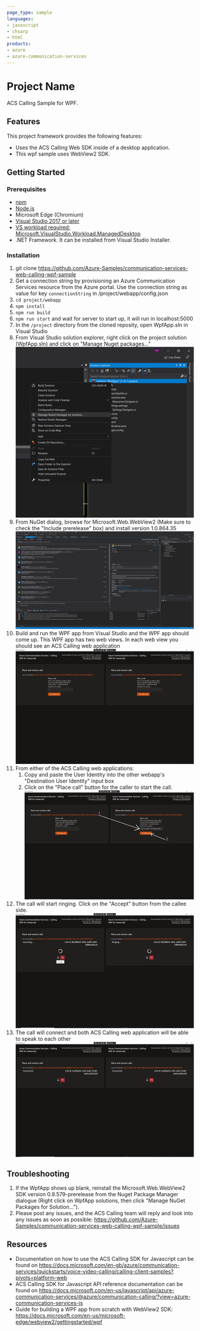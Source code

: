 ```yaml
---
page_type: sample
languages:
- javascript
- chsarp
- html
products:
- azure
- azure-communication-services
---
```



# Project Name

ACS Calling Sample for WPF.

## Features

This project framework provides the following features:

* Uses the ACS Calling Web SDK inside of a desktop application.
* This wpf sample uses WebView2 SDK.

## Getting Started

### Prerequisites

- [npm](https://www.npmjs.com/get-npm)
- [Node.js](https://nodejs.org/en/download/)
- Microsoft Edge (Chromium)
- [Visual Studio 2017 or later](https://visualstudio.microsoft.com/)
- [VS workload required: Microsoft.VisualStudio.Workload.ManagedDesktop](https://docs.microsoft.com/en-us/visualstudio/install/workload-component-id-vs-enterprise?view=vs-2019&preserve-view=true#net-desktop-development)
- .NET Framework. It can be installed from Visual Studio Installer.

### Installation 
1. git clone https://github.com/Azure-Samples/communication-services-web-calling-wpf-sample
2. Get a connection string by provisioning an Azure Communication Services resource from the Azure portal. Use the connection string as value for key `connectionString` in /project/webapp/config.json
3. `cd project/webapp`
4. `npm install`
5. `npm run build`
6. `npm run start` and wait for server to start up, it will run in localhost:5000
7. In the ```/project``` directory from the cloned reposity, open WpfApp.sln in Visual Studio
8. From Visual Studio solution explorer, right click on the project solution (WpfApp.sln) and click on "Manage Nuget packages..."
![Manage Nuget packages](./images/ManageNuget.png)
9. From NuGet dialog, browse for Microsoft.Web.WebView2 (Make sure to check the "Include prerelease" box) and install version 1.0.864.35
![Nuget Dialog](./images/NugetDialog.png)
10. Build and run the WPF app from Visual Studio and the WPF app should come up. This WPF app has two web views. In each web view you should see an ACS Calling web application
![Wpf App](./images/WpfApp.png)
11. From either of the ACS Calling web applications:
    1. Copy and paste the User Identity into the other webapp's "Destination User Identity" input box
    2. Click on the "Place call" button for the caller to start the call.
![Enter User Identity to call](./images/EnterUserIdentity.png)
12. The call will start ringing. Click on the "Accept" button from the callee side.
![Call Ringing](./images/WpfAppRinging.png)
13. The call will connect and both ACS Calling web application will be able to speak to each other
![Wpf Call](./images/WpfCall.png)


## Troubleshooting
1. If the WpfApp shows up blank, reinstall the Microsoft.Web.WebView2 SDK version 0.9.579-prerelease from the Nuget Package Manager dialogue (Right click on WpfApp solutions, then click "Manage NuGet Packages for Solution..."). 
2. Please post any issues, and the ACS Calling team will reply and look into any issues as soon as possible: https://github.com/Azure-Samples/communication-services-web-calling-wpf-sample/issues

## Resources
- Documentation on how to use the ACS Calling SDK for Javascript can be found on https://docs.microsoft.com/en-gb/azure/communication-services/quickstarts/voice-video-calling/calling-client-samples?pivots=platform-web
- ACS Calling SDK for Javascript API reference documentation can be found on https://docs.microsoft.com/en-us/javascript/api/azure-communication-services/@azure/communication-calling/?view=azure-communication-services-js
- Guide for building a WPF app from scratch with WebView2 SDK: https://docs.microsoft.com/en-us/microsoft-edge/webview2/gettingstarted/wpf
